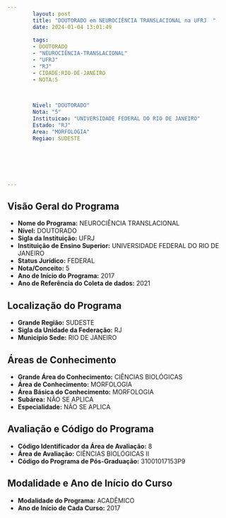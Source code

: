 ```yaml
---
        layout: post
        title: "DOUTORADO em NEUROCIÊNCIA TRANSLACIONAL na UFRJ  "
        date: 2024-01-04 13:01:49
     
        tags:
        - DOUTORADO
        - "NEUROCIÊNCIA-TRANSLACIONAL"
        - "UFRJ"
        - "RJ"
        - CIDADE:RIO-DE-JANEIRO
        - NOTA:5
        
       

        Nivel: "DOUTORADO"
        Nota: "5"
        Instituicao: "UNIVERSIDADE FEDERAL DO RIO DE JANEIRO"
        Estado: "RJ"
        Area: "MORFOLOGIA"
        Regiao: SUDESTE
        
        
        
        
        
        
---
```

## Visão Geral do Programa
- **Nome do Programa:** NEUROCIÊNCIA TRANSLACIONAL
- **Nível:** DOUTORADO
- **Sigla da Instituição:** UFRJ
- **Instituição de Ensino Superior:** UNIVERSIDADE FEDERAL DO RIO DE JANEIRO
- **Status Jurídico:** FEDERAL
- **Nota/Conceito:** 5
- **Ano de Início do Programa:** 2017
- **Ano de Referência do Coleta de dados:** 2021

## Localização do Programa
- **Grande Região:** SUDESTE
- **Sigla da Unidade da Federação:** RJ
- **Município Sede:** RIO DE JANEIRO

## Áreas de Conhecimento
- **Grande Área do Conhecimento:** CIÊNCIAS BIOLÓGICAS
- **Área de Conhecimento:** MORFOLOGIA
- **Área Básica do Conhecimento:** MORFOLOGIA
- **Subárea:** NÃO SE APLICA
- **Especialidade:** NÃO SE APLICA

## Avaliação e Código do Programa
- **Código Identificador da Área de Avaliação:** 8
- **Área de Avaliação:** CIÊNCIAS BIOLÓGICAS II
- **Código do Programa de Pós-Graduação:** 31001017153P9


## Modalidade e Ano de Início do Curso
- **Modalidade do Programa:** ACADÊMICO
- **Ano de Início de Cada Curso:** 2017
